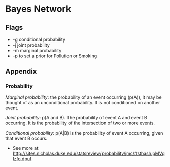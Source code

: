# Bayes Network
## Flags
* -g conditional probability
* -j joint probability
* -m marginal probability
* -p to set a prior for Pollution or Smoking

## Appendix

### Probability 

*Marginal probability*: the probability of an event occurring (p(A)), it may be thought of as an unconditional probability.  It is not conditioned on another event.

*Joint probability*:  p(A and B).  The probability of event A and event B occurring.  It is the probability of the intersection of two or more events.

*Conditional probability*:  p(A|B) is the probability of event A occurring, given that event B occurs. 

- See more at: http://sites.nicholas.duke.edu/statsreview/probability/jmc/#sthash.pMVqlzfo.dpuf